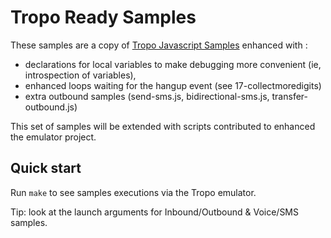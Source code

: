 # Tropo Ready Samples

These samples are a copy of [Tropo Javascript Samples](https://github.com/tropo/tropo-samples/tree/master/javascript)
enhanced with :
- declarations for local variables to make debugging more convenient (ie, introspection of variables),
- enhanced loops waiting for the hangup event (see 17-collectmoredigits)
- extra outbound samples (send-sms.js, bidirectional-sms.js, transfer-outbound.js)

This set of samples will be extended with scripts contributed to enhanced the emulator project.


## Quick start

Run `make` to see samples executions via the Tropo emulator.

Tip: look at the launch arguments for Inbound/Outbound & Voice/SMS samples.


